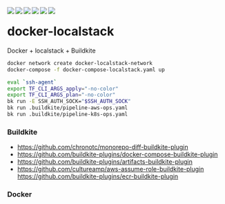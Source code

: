 <div align="center">    
 <img src="https://img.shields.io/github/license/create1st/docker-localstack.svg" align="left" />
 <img src="https://img.shields.io/badge/Docker.svg" align="left" />
 <img src="https://img.shields.io/badge/localstack.svg" align="left" />
 <img src="https://img.shields.io/badge/Terraform.svg" align="left" />
 <img src="https://img.shields.io/badge/Buildkite.svg" align="left" />
 <img src="https://img.shields.io/badge/PRs-welcome-green.svg" align="left" />
</div>

# docker-localstack
Docker + localstack + Buildkite

``` bash
docker network create docker-localstack-network
docker-compose -f docker-compose-localstack.yaml up

eval `ssh-agent`
export TF_CLI_ARGS_apply="-no-color"
export TF_CLI_ARGS_plan="-no-color"
bk run -E SSH_AUTH_SOCK="$SSH_AUTH_SOCK"
bk run .buildkite/pipeline-aws-ops.yaml
bk run .buildkite/pipeline-k8s-ops.yaml
```

### Buildkite
* https://github.com/chronotc/monorepo-diff-buildkite-plugin
* https://github.com/buildkite-plugins/docker-compose-buildkite-plugin
* https://github.com/buildkite-plugins/artifacts-buildkite-plugin
* https://github.com/cultureamp/aws-assume-role-buildkite-plugin
  https://github.com/buildkite-plugins/ecr-buildkite-plugin

### Docker

